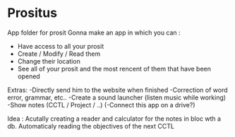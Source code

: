 # Prositus
App folder for prosit
Gonna make an app in which you can :
 - Have access to all your prosit
 - Create / Modify / Read them
 - Change their location
 - See all of your prosit and the most rencent of them that have been opened
 
Extras:
-Directly send him to the website when finished
-Correction of word error, grammar, etc..
-Create a sound launcher (listen music while working)
-Show notes (CCTL / Project / ..)
(-Connect this app on a drive?)


Idea : Acutally creating a reader and calculator for the notes in bloc wth a db.
Automaticaly reading the objectives of the next CCTL
